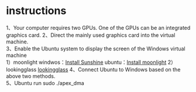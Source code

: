 # instructions

1、Your computer requires two GPUs. One of the GPUs can be an integrated graphics card.
2、Direct the mainly used graphics card into the virtual machine.  
3、Enable the Ubuntu system to display the screen of the Windows virtual machine  
1）moonlight
windwos：[Install Sunshine](https://github.com/LizardByte/Sunshine)
ubuntu：[Install moonlight](https://moonlight-stream.org/)
2）lookingglass
[lookingglass](https://looking-glass.io/)
4、Connect Ubuntu to Windows based on the above two methods.  
5、Ubuntu run sudo ./apex_dma
